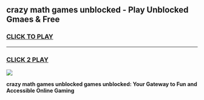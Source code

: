 
## crazy math games unblocked - Play Unblocked Gmaes & Free
<h3>
<a href="https://news.freeplayer.one?title=crazy_math_games_unblocked&ref=16F">CLICK TO PLAY</a></h3>
<hr>

<h3>
<a href="https://news.freeplayer.one?title=crazy_math_games_unblocked&ref=16F">CLICK 2 PLAY</a>
  
</h3>

<a href="https://news.freeplayer.one?title=crazy_math_games_unblocked&ref=16F/"><img src="https://clearcache.store/games.png"></a>


**crazy math games unblocked games unblocked: Your Gateway to Fun and Accessible Online Gaming**
